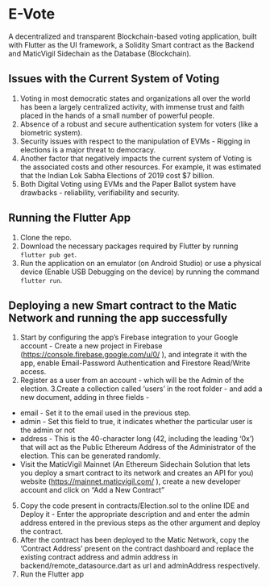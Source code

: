 # E-Vote

A decentralized and transparent Blockchain-based voting application, built with Flutter as the UI framework, a Solidity Smart contract as the Backend and MaticVigil Sidechain as the Database (Blockchain). 

## Issues with the Current System of Voting 
1. Voting in most democratic states and organizations all over the world has been a largely centralized activity, with immense trust and faith placed in the hands of a small number of powerful people. 
2. Absence of a robust and secure authentication system for voters (like a biometric system).
3. Security issues with respect to the manipulation of EVMs - Rigging in elections is a major threat to democracy.
4. Another factor that negatively impacts the current system of Voting is the associated costs and other resources. For example, it was estimated that the Indian Lok Sabha Elections of 2019 cost $7 billion.
5. Both Digital Voting using EVMs and the Paper Ballot system have drawbacks - reliability, verifiability and security.

## Running the Flutter App
1. Clone the repo.
2. Download the necessary packages required by Flutter by running `flutter pub get`.
3. Run the application on an emulator (on Android Studio) or use a physical device (Enable USB Debugging on the device) by running the command `flutter run`.

## Deploying a new Smart contract to the Matic Network and running the app successfully

1. Start by configuring the app’s Firebase integration to your Google account - Create a new project in Firebase (https://console.firebase.google.com/u/0/ ), and integrate it with the app, enable Email-Password Authentication and Firestore Read/Write access.
2. Register as a user from an account - which will be the Admin of the election.
3.Create a collection called ‘users’ in the root folder - and add a new document, adding in three fields - 
- email - Set it to the email used in the previous step.
- admin - Set this field to true, it indicates whether the particular user is the admin or not
- address  - This is the 40-character long (42, including the leading ‘0x’) that will act as the Public Ethereum Address of the Administrator of the election. This can be generated randomly.
- Visit the MaticVigil Mainnet (An Ethereum Sidechain Solution that lets you deploy a smart contract to its network and creates an API for you)  website (https://mainnet.maticvigil.com/ ), create a new developer account and click on “Add a New Contract”
5. Copy the code present in contracts/Election.sol to the online IDE and Deploy it - Enter the appropriate description and and enter the admin address entered in the previous steps as the other argument and deploy the contract.
6. After the contract has been deployed to the Matic Network, copy the ‘Contract Address’ present on the contract dashboard and replace the existing contract address and admin address in backend/remote_datasource.dart as url and adminAddress respectively.
7. Run the Flutter app
